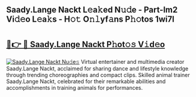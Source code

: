 ## Saady.Lange Nackt L𝚎a𝚔ed N𝚞𝚍e - Part-lm2 Vi𝚍𝚎o L𝚎a𝚔s - H𝚘𝚝 O𝚗𝚕yf𝚊ns P𝚑𝚘tos 1wi7l

# <h2><a href="http://kfdfjho.oniu.top/?m=Saady.Lange+Nackt">🔗👉 🔴 Saady.Lange Nackt P𝚑ot𝚘𝚜 V𝚒d𝚎o</a></h2>

[![Saady.Lange Nackt Nu𝚍e𝚜](https://i.imgur.com/0qMVB7G.gif)](http://kfdfjho.oniu.top/?m=Saady.Lange+Nackt)
Virtual entertainer and multimedia creator Saady.Lange Nackt, acclaimed for sharing dance and lifestyle knowledge through trending choreographies and compact clips. Skilled animal trainer Saady.Lange Nackt, celebrated for their remarkable abilities and accomplishments in training animals for performances.  
